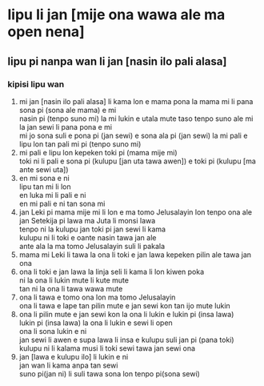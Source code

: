 # lipu li jan [mije ona wawa ale ma open nena]
## lipu pi nanpa wan li jan [nasin ilo pali alasa]
### kipisi lipu wan
1. mi jan [nasin ilo pali alasa] li kama lon e mama pona la mama mi li pana sona pi (sona ale mama) e mi</br>
nasin pi (tenpo suno mi) la mi lukin e utala mute taso tenpo suno ale mi la jan sewi li pana pona e mi</br>
mi jo sona suli e pona pi (jan sewi) e sona ala pi (jan sewi) la mi pali e lipu lon tan pali mi pi (tenpo suno mi)
2. mi pali e lipu lon kepeken toki pi (mama mije mi)</br>
toki ni li pali e sona pi (kulupu [jan uta tawa awen]) e toki pi (kulupu [ma ante sewi uta])
3. en mi sona e ni</br>
lipu tan mi li lon</br>
en luka mi li pali e ni</br>
en mi pali e ni tan sona mi
4. jan Leki pi mama mije mi li lon e ma tomo Jelusalayin lon tenpo ona ale</br>
jan Setekija pi lawa ma Juta li monsi lawa</br>
tenpo ni la kulupu jan toki pi jan sewi li kama</br>
kulupu ni li toki e oante nasin tawa jan ale</br>
ante ala la ma tomo Jelusalayin suli li pakala
5. mama mi Leki li tawa la ona li toki e jan lawa kepeken pilin ale tawa jan ona
6. ona li toki e jan lawa la linja seli li kama li lon kiwen poka</br>
ni la ona li lukin mute li kute mute</br>
tan ni la ona li tawa wawa mute
7. ona li tawa e tomo ona lon ma tomo Jelusalayin</br>
ona li tawa e lape tan pilin mute e jan sewi kon tan ijo mute lukin 
8. ona li pilin mute e jan sewi kon la ona li lukin e lukin pi (insa lawa) </br>
lukin pi (insa lawa) la ona li lukin e sewi li open </br>
ona li sona lukin e ni </br>
jan sewi li awen e supa lawa li insa e kulupu suli jan pi (pana toki)</br>
kulupu ni li kalama musi li toki sewi tawa jan sewi ona
9. jan [lawa e kulupu ilo] li lukin e ni </br>
jan wan li kama anpa tan sewi </br>
suno pi(jan ni) li suli tawa sona lon tenpo pi(sona sewi)